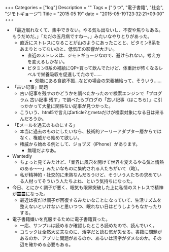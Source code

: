+++
Categories = ["log"]
Description = ""
Tags = ["うつ", "電子書籍", "社会", "ジモトギョージ"]
Title = "2015 05 19"
date = "2015-05-19T23:32:21+09:00"
+++

* 「最近眠れなくて、集中できない。やる気も出ないし、不安や焦りもある。もうだめだ。」「ただの五月病ですねー。」みたいなやりとりがあった。
	* 直近にストレスになることが山のようにあったことと、ビタミンB系をあまりとってないのと、低気圧の影響が大きい。
		* 直近のストレスは、ジモトギョージなので、避けられない。考え方を変えるしかない。
		* ビタミンB系の補給にQP+買って飲んでたけど、体重計が怖くなるレベルで栄養吸収を促進してたので……
			* 効能にある食欲不振…などの場合の栄養補給って、そういう……
* 「古い記事」問題
	* 古い記事を残すのかどうかを調べたかったので検索エンジンで「プログラム 古い記事 残す」で調べたらブログの「古い記事（はこちら）」に引っかかって大量に関係ない記事が見つかった。
	* こういう、html5で言えばarticle?とmetaだけが検索対象になる日は来るんだろうか。
* 「Eメールを過去のものにする」
	* 本当に過去のものにしたいなら、技術的アーリーアダプター層からではなく、権威から始めて欲しい。
	* 権威から始める例として、ジョブズ（iPhone）があります。
		* 無理だよなあ。
* Wantedly
	* ちょっと見てみたけど、「業界に風穴を開けて世界を変えるやる気と情熱のある〜〜」みたいなものに集約される人たちがいて（略）。
	* 私が精神的・社交的に未熟なんだろうけど、そういう人たちの求めている人材ってそういう人たちよね、という気持ちになった。
* 今日、とにかく調子が悪く、眠気も限界突破した上に私情のストレスで精神が〓〓になった。
	* 最近は夜だけ調子が回復するみたいなことになっていて、生活リズムを整えないといけないと思いつつ、眠れない日はどうしようもなかったりする。
* 電子書籍嫌いを克服するために電子書籍買った。
	* 一応、サンプルは読めるか確認したところ読めたので、読んでいく。
	* コミックは全然大丈夫なのに、活字だと読む気が失せる。書籍に問題があるのか、アプリに問題があるのか、あるいは活字がダメなのか。その辺を確かめる必要もある。